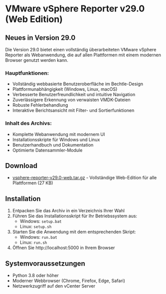 # VMware vSphere Reporter v29.0 (Web Edition)

## Neues in Version 29.0
Die Version 29.0 bietet einen vollständig überarbeiteten VMware vSphere Reporter als Webanwendung, die auf allen Plattformen mit einem modernen Browser genutzt werden kann.

### Hauptfunktionen:
- Vollständig webbasierte Benutzeroberfläche im Bechtle-Design
- Plattformunabhängigkeit (Windows, Linux, macOS)
- Verbesserte Benutzerfreundlichkeit und intuitive Navigation
- Zuverlässigere Erkennung von verwaisten VMDK-Dateien
- Robuste Fehlerbehandlung
- Interaktive Berichtsansicht mit Filter- und Sortierfunktionen

### Inhalt des Archivs:
- Komplette Webanwendung mit modernem UI
- Installationsskripte für Windows und Linux
- Benutzerhandbuch und Dokumentation
- Optimierte Datensammler-Module

## Download
- [vsphere-reporter-v29.0-web.tar.gz](./vsphere-reporter-v29.0-web.tar.gz) - Vollständige Web-Edition für alle Plattformen (27 KB)

## Installation
1. Entpacken Sie das Archiv in ein Verzeichnis Ihrer Wahl
2. Führen Sie das Installationsskript für Ihr Betriebssystem aus:
   - Windows: `setup.bat`
   - Linux: `setup.sh`
3. Starten Sie die Anwendung mit dem entsprechenden Skript:
   - Windows: `run.bat`
   - Linux: `run.sh`
4. Öffnen Sie http://localhost:5000 in Ihrem Browser

## Systemvoraussetzungen
- Python 3.8 oder höher
- Moderner Webbrowser (Chrome, Firefox, Edge, Safari)
- Netzwerkzugriff auf den vCenter Server

